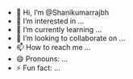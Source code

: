 - 👋 Hi, I’m @Shanikumarrajbh
- 👀 I’m interested in ...
- 🌱 I’m currently learning ...
- 💞️ I’m looking to collaborate on ...
- 📫 How to reach me ...
- 😄 Pronouns: ...
- ⚡ Fun fact: ...

<!---
Shanikumarrajbh/Shanikumarrajbh is a ✨ special ✨ repository because its `README.md` (this file) appears on your GitHub profile.
You can click the Preview link to take a look at your changes.
--->
